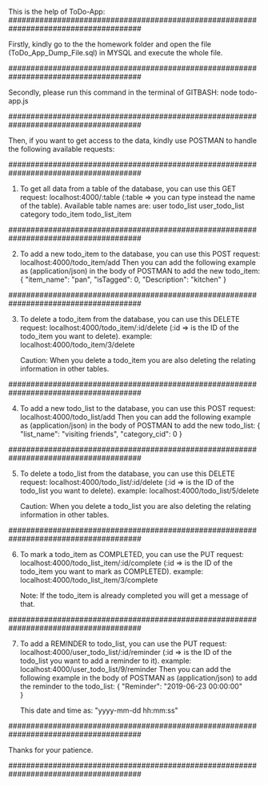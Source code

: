 This is the help of ToDo-App:
######################################################################################

Firstly, kindly go to the the homework folder and open the file (ToDo_App_Dump_File.sql) in MYSQL and execute the whole file.

######################################################################################

Secondly, please run this command in the terminal of GITBASH:
node todo-app.js

######################################################################################

Then, if you want to get access to the data, kindly use POSTMAN to handle the following available requests:

######################################################################################

1. To get all data from a table of the database, you can use this GET request:
   localhost:4000/:table (:table => you can type instead the name of the table). Available table names are:
   user
   todo_list
   user_todo_list
   category
   todo_item
   todo_list_item

######################################################################################

2. To add a new todo_item to the database, you can use this POST request:
   localhost:4000/todo_item/add
   Then you can add the following example as (application/json) in the body of POSTMAN to add the new todo_item:
   {
   "item_name": "pan",
   "isTagged": 0,
   "Description": "kitchen"
   }

######################################################################################

3. To delete a todo_item from the database, you can use this DELETE request:
   localhost:4000/todo_item/:id/delete (:id => is the ID of the todo_item you want to delete).
   example: localhost:4000/todo_item/3/delete

   Caution: When you delete a todo_item you are also deleting the relating information in other tables.

######################################################################################

4. To add a new todo_list to the database, you can use this POST request:
   localhost:4000/todo_list/add
   Then you can add the following example as (application/json) in the body of POSTMAN to add the new todo_list:
   {
   "list_name": "visiting friends",
   "category_cid": 0
   }

######################################################################################

5. To delete a todo_list from the database, you can use this DELETE request:
   localhost:4000/todo_list/:id/delete (:id => is the ID of the todo_list you want to delete).
   example: localhost:4000/todo_list/5/delete

   Caution: When you delete a todo_list you are also deleting the relating information in other tables.

######################################################################################

6. To mark a todo_item as COMPLETED, you can use the PUT request:
   localhost:4000/todo_list_item/:id/complete (:id => is the ID of the todo_item you want to mark as COMPLETED).
   example: localhost:4000/todo_list_item/3/complete

   Note: If the todo_item is already completed you will get a message of that.

######################################################################################

7. To add a REMINDER to todo_list, you can use the PUT request:
   localhost:4000/user_todo_list/:id/reminder (:id => is the ID of the todo_list you want to add a reminder to it).
   example: localhost:4000/user_todo_list/9/reminder
   Then you can add the following example in the body of POSTMAN as (application/json) to add the reminder to the todo_list:
   {
   "Reminder": "2019-06-23 00:00:00"  
   }

   This date and time as: "yyyy-mm-dd hh:mm:ss"

######################################################################################

Thanks for your patience.

######################################################################################
